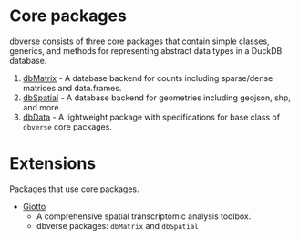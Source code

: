 # Core packages
dbverse consists of three core packages that contain simple classes, generics, and methods for representing abstract data types in a DuckDB database.

1.  [dbMatrix](https://drieslab.github.io/dbMatrix) - A database backend
    for counts including sparse/dense matrices and data.frames.
2.  [dbSpatial](https://drieslab.github.io/dbSpatial) - A database backend
    for geometries including geojson, shp, and more.
3.  [dbData](https://drieslab.github.io/dbData) - A lightweight package with
    specifications for base class of `dbverse` core packages.
    

# Extensions
Packages that use core packages.

- [Giotto](https://github.com/drieslab/Giotto)
    - A comprehensive spatial transcriptomic analysis toolbox.
    - dbverse packages: `dbMatrix` and `dbSpatial`
